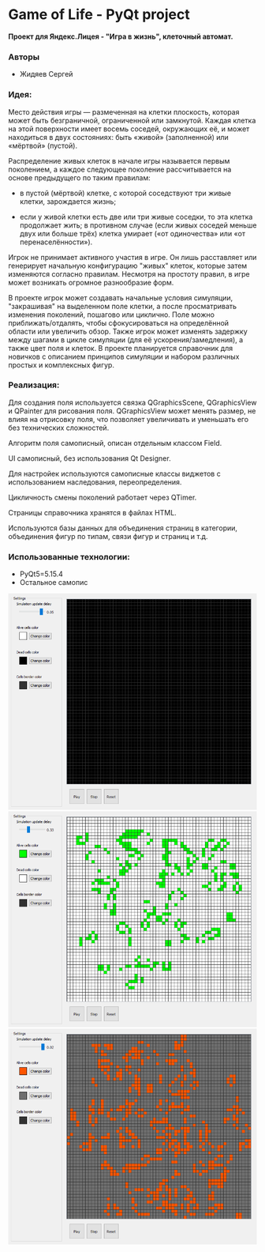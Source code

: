# Game of Life - PyQt project

**Проект для Яндекс.Лицея - "Игра в жизнь", клеточный автомат.**

### Авторы
- Жидяев Сергей

### Идея: 
Место действия игры — размеченная на клетки плоскость, которая может быть безграничной, ограниченной или замкнутой.
Каждая клетка на этой поверхности имеет восемь соседей, окружающих её, и может находиться в двух состояниях: быть «живой» (заполненной) или «мёртвой» (пустой).

Распределение живых клеток в начале игры называется первым поколением, а каждое следующее поколение рассчитывается на основе предыдущего по таким правилам:
- в пустой (мёртвой) клетке, с которой соседствуют три живые клетки, зарождается жизнь;

- если у живой клетки есть две или три живые соседки, то эта клетка продолжает жить; в противном случае (если живых соседей меньше двух или больше трёх) клетка умирает («от одиночества» или «от перенаселённости»).

Игрок не принимает активного участия в игре. Он лишь расставляет или генерирует начальную конфигурацию "живых" клеток, которые затем изменяются согласно правилам. Несмотря на простоту правил, в игре может возникать огромное разнообразие форм.

В проекте игрок может создавать начальные условия симуляции, "закрашивая" на выделенном поле клетки, а после просматривать изменения поколений, пошагово или циклично.
Поле можно приближать/отдалять, чтобы сфокусироваться на определённой области или увеличить обзор.
Также игрок может изменять задержку между шагами в цикле симуляции (для её ускорения/замедления), а также цвет поля и клеток.
В проекте планируется справочник для новичков с описанием принципов симуляции и набором различных простых и комплексных фигур.

### Реализация:
Для создания поля используется связка QGraphicsScene, QGraphicsView и QPainter для рисования поля. QGraphicsView может менять размер, не влияя на отрисовку поля, что позволяет увеличивать и уменьшать его без технических сложностей.

Алгоритм поля самописный, описан отдельным классом Field.

UI самописный, без использования Qt Designer.

Для настройек используются самописные классы виджетов с использованием наследования, переопределения.

Цикличность смены поколений работает через QTimer.

Страницы справочника хранятся в файлах HTML.

Используются базы данных для объединения страниц в категории, объединения фигур по типам, связи фигур и страниц и т.д. 

### Использованные технологии:
- PyQt5=5.15.4
- Остальное самопис

![](screenshots/python_NVrluOwW6M.png)
![](screenshots/python_LCJHrGRe2u.png)
![](screenshots/python_EJk4mtCh8h.png)
